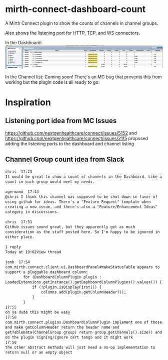 # mirth-connect-dashboard-count
A Mirth Connect plugin to show the counts of channels in channel groups. 

Also shows the listening port for HTTP, TCP, and WS connectors.

In the Dashboard:
![count and ports columns in MC dashboard](https://github.com/jonbartels/mirth-connect-dashboard-count/blob/main/dashboard.png?raw=true)

In the Channel list:
Coming soon! There's an MC bug that prevents this from working but the plugin code is all ready to go.

# Inspiration
## Listening port idea from MC Issues

https://github.com/nextgenhealthcare/connect/issues/5152 and https://github.com/nextgenhealthcare/connect/issues/2115 proposed adding the listening ports to the dashboard and channel listing

## Channel Group count idea from Slack
```
chris  17:23
It would be great to show a count of channels in the Dashboard. Like a count in each group would meet my needs.

agermano  17:43
@chris I think this channel was supposed to be shut down in favor of using github for ideas. There's a "Feature Request" template when creating a new issue, and there's also a "Feature/Enhancement Ideas" category in discussions.

chris  17:51
GitHub issues sound great, but they apparently get as much consideration as the stuff posted here. So I'm happy to be ignored in either place.

1 reply
Today at 19:02View thread

jonb  17:54
com.mirth.connect.client.ui.DashboardPanel#makeStatusTable appears to support a pluggable dashboard column:
        for (DashboardColumnPlugin plugin : LoadedExtensions.getInstance().getDashboardColumnPlugins().values()) {
            if (!plugin.isDisplayFirst()) {
                columns.add(plugin.getColumnHeader());
            }
        }
17:55
oh ya dude this might be easy
17:58
com.mirth.connect.plugins.DashboardColumnPlugin implement one of those and make getColumnHeader return the header name and getTableData(ChannelGroup group) return group.getChannels().size() and do the plugin signing/ignore cert tango and it might work
17:58
the other abstract methods will just need a no-op implementation to return null or an empty object
```
